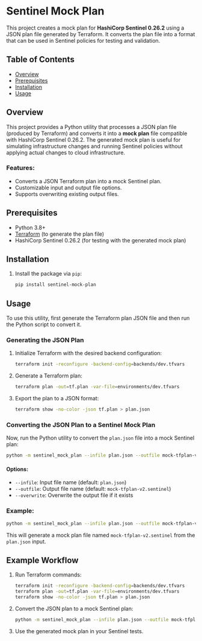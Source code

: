 # Sentinel Mock Plan

This project creates a mock plan for **HashiCorp Sentinel 0.26.2** using a JSON plan file generated by Terraform. It converts the plan file into a format that can be used in Sentinel policies for testing and validation.

## Table of Contents

- [Overview](#overview)
- [Prerequisites](#prerequisites)
- [Installation](#installation)
- [Usage](#usage)

## Overview

This project provides a Python utility that processes a JSON plan file (produced by Terraform) and converts it into a **mock plan** file compatible with HashiCorp Sentinel 0.26.2. The generated mock plan is useful for simulating infrastructure changes and running Sentinel policies without applying actual changes to cloud infrastructure.

### Features:
- Converts a JSON Terraform plan into a mock Sentinel plan.
- Customizable input and output file options.
- Supports overwriting existing output files.

## Prerequisites

- Python 3.8+
- [Terraform](https://www.terraform.io/) (to generate the plan file)
- HashiCorp Sentinel 0.26.2 (for testing with the generated mock plan)

## Installation

1. Install the package via `pip`:

   ```bash
   pip install sentinel-mock-plan
   ```

## Usage

To use this utility, first generate the Terraform plan JSON file and then run the Python script to convert it.

### Generating the JSON Plan

1. Initialize Terraform with the desired backend configuration:

   ```bash
   terraform init -reconfigure -backend-config=backends/dev.tfvars
   ```

2. Generate a Terraform plan:

   ```bash
   terraform plan -out=tf.plan -var-file=environments/dev.tfvars
   ```

3. Export the plan to a JSON format:

   ```bash
   terraform show -no-color -json tf.plan > plan.json
   ```

### Converting the JSON Plan to a Sentinel Mock Plan

Now, run the Python utility to convert the `plan.json` file into a mock Sentinel plan:

```bash
python -m sentinel_mock_plan --infile plan.json --outfile mock-tfplan-v2.sentinel
```

#### Options:

- `--infile`: Input file name (default: `plan.json`)
- `--outfile`: Output file name (default: `mock-tfplan-v2.sentinel`)
- `--overwrite`: Overwrite the output file if it exists

### Example:

```bash
python -m sentinel_mock_plan --infile plan.json --outfile mock-tfplan-v2.sentinel --overwrite
```

This will generate a mock plan file named `mock-tfplan-v2.sentinel` from the `plan.json` input.

## Example Workflow

1. Run Terraform commands:

   ```bash
   terraform init -reconfigure -backend-config=backends/dev.tfvars
   terraform plan -out=tf.plan -var-file=environments/dev.tfvars
   terraform show -no-color -json tf.plan > plan.json
   ```

2. Convert the JSON plan to a mock Sentinel plan:

   ```bash
   python -m sentinel_mock_plan --infile plan.json --outfile mock-tfplan-v2.sentinel
   ```

3. Use the generated mock plan in your Sentinel tests.
